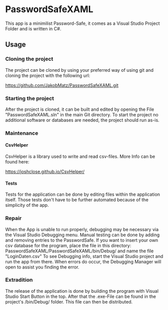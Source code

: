 
# PasswordSafeXAML

This app is a minimilist Password-Safe, it comes as a Visual Studio
Project Folder and is written in C#.

## Usage
### Cloning the project
The project can be cloned by using your preferred way of using git and cloning the project with the following url:

https://github.com/JakobMatz/PasswordSafeXAML.git

### Starting the project
After the project is cloned, it can be built and edited by opening the
File "PasswordSafeXAML.sln" in the main Git directory.
To start the project no additional software or databases are needed, the project should run as-is.

### Maintenance
#### CsvHelper
CsvHelper is a library used to write and read csv-files.
More Info can be found here:

https://joshclose.github.io/CsvHelper/

#### Tests
Tests for the application can be done by editing files within the
application itself. Those tests don't have to be further automated
because of the simplicity of the app.

### Repair
When the App is unable to run properly, debugging may be necessary via the Visual Studio Debugging menu. Manual testing can be done by adding and removing entries to the PasswordSafe.
If you want to insert your own csv database for the program, place the file in this directory: PasswordSafeXAML/PasswordSafeXAML/bin/Debug/ and name the file "LoginDaten.csv"
To see Debugging info, start the Visual Studio project and run the app from there. When errors do occur, the Debugging Manager will open to assist you finding the error.

### Extradition
The release of the application is done by building the program with Visual Studio Start Button in the top. After that the .exe-File can be found in the project's /bin/Debug/ folder. This file can then be distributed.
